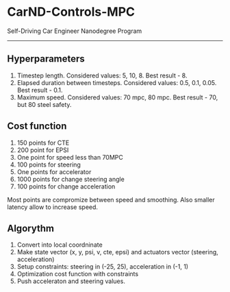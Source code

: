 # CarND-Controls-MPC
Self-Driving Car Engineer Nanodegree Program

---

## Hyperparameters
1. Timestep length. Considered values: 5, 10, 8. Best result - 8.
2. Elapsed duration between timesteps. Considered values: 0.5, 0.1, 0.05. Best result - 0.1. 
3. Maximum speed. Considered values: 70 mpc, 80 mpc. Best result - 70, but 80 steel safety.  

## Cost function
1. 150 points for CTE
2. 200 point for EPSI
3. One point for speed less than 70MPC
4. 100 points for steering
5. One points for accelerator
6. 1000 points for change steering angle
7. 100 points for change acceleration

Most points are compromize between speed and smoothing. Also smaller latency allow to increase speed. 

## Algorythm
1. Convert into local coordninate
2. Make state vector (x, y, psi, v, cte, epsi) and actuators vector (steering, acceleration)
3. Setup constraints: steering in (-25, 25), acceleration in (-1, 1)
4. Optimization cost function with constraints
5. Push acceleraton and steering values.
